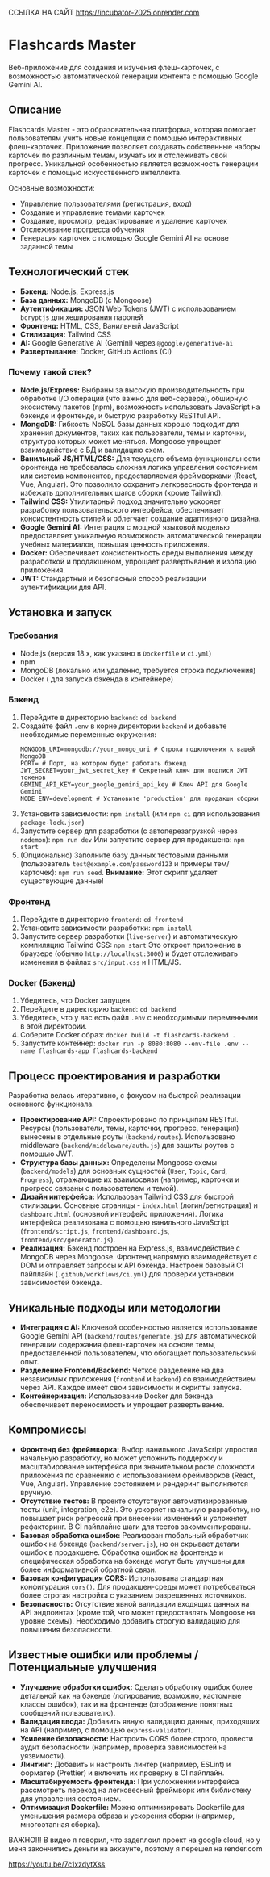 
ССЫЛКА НА САЙТ https://incubator-2025.onrender.com


# Flashcards Master

Веб-приложение для создания и изучения флеш-карточек, с возможностью автоматической генерации контента с помощью Google Gemini AI.

## Описание

Flashcards Master - это образовательная платформа, которая помогает пользователям учить новые концепции с помощью интерактивных флеш-карточек. Приложение позволяет создавать собственные наборы карточек по различным темам, изучать их и отслеживать свой прогресс. Уникальной особенностью является возможность генерации карточек с помощью искусственного интеллекта.

Основные возможности:
*   Управление пользователями (регистрация, вход)
*   Создание и управление темами карточек
*   Создание, просмотр, редактирование и удаление карточек
*   Отслеживание прогресса обучения 
*   Генерация карточек с помощью Google Gemini AI на основе заданной темы

## Технологический стек

*   **Бэкенд:** Node.js, Express.js
*   **База данных:** MongoDB (с Mongoose)
*   **Аутентификация:** JSON Web Tokens (JWT) с использованием `bcryptjs` для хеширования паролей
*   **Фронтенд:** HTML, CSS, Ванильный JavaScript
*   **Стилизация:** Tailwind CSS
*   **AI:** Google Generative AI (Gemini) через `@google/generative-ai`
*   **Развертывание:** Docker, GitHub Actions (CI)

### Почему такой стек?

*   **Node.js/Express:** Выбраны за высокую производительность при обработке I/O операций (что важно для веб-сервера), обширную экосистему пакетов (npm), возможность использовать JavaScript на бэкенде и фронтенде, и быструю разработку RESTful API.
*   **MongoDB:** Гибкость NoSQL базы данных хорошо подходит для хранения документов, таких как пользователи, темы и карточки, структура которых может меняться. Mongoose упрощает взаимодействие с БД и валидацию схем.
*   **Ванильный JS/HTML/CSS:** Для текущего объема функциональности фронтенда не требовалась сложная логика управления состоянием или система компонентов, предоставляемая фреймворками (React, Vue, Angular). Это позволило сохранить легковесность фронтенда и избежать дополнительных шагов сборки (кроме Tailwind).
*   **Tailwind CSS:** Утилитарный подход значительно ускоряет разработку пользовательского интерфейса, обеспечивает консистентность стилей и облегчает создание адаптивного дизайна.
*   **Google Gemini AI:** Интеграция с мощной языковой моделью предоставляет уникальную возможность автоматической генерации учебных материалов, повышая ценность приложения.
*   **Docker:** Обеспечивает консистентность среды выполнения между разработкой и продакшеном, упрощает развертывание и изоляцию приложения.
*   **JWT:** Стандартный и безопасный способ реализации аутентификации для API.

## Установка и запуск

### Требования

*   Node.js (версия 18.x, как указано в `Dockerfile` и `ci.yml`)
*   npm
*   MongoDB (локально или удаленно, требуется строка подключения)
*   Docker ( для запуска бэкенда в контейнере)

### Бэкенд

1.  Перейдите в директорию `backend`: `cd backend`
2.  Создайте файл `.env` в корне директории `backend` и добавьте необходимые переменные окружения:
    ```dotenv
    MONGODB_URI=mongodb://your_mongo_uri # Строка подключения к вашей MongoDB
    PORT= # Порт, на котором будет работать бэкенд
    JWT_SECRET=your_jwt_secret_key # Секретный ключ для подписи JWT токенов
    GEMINI_API_KEY=your_google_gemini_api_key # Ключ API для Google Gemini
    NODE_ENV=development # Установите 'production' для продакшн сборки
    ```
3.  Установите зависимости: `npm install` (или `npm ci` для использования `package-lock.json`)
4.  Запустите сервер для разработки (с автоперезагрузкой через `nodemon`): `npm run dev`
    Или запустите сервер для продакшена: `npm start`
5.  (Опционально) Заполните базу данных тестовыми данными (пользователь `test@example.com`/`password123` и примеры тем/карточек): `npm run seed`. **Внимание:** Этот скрипт удаляет существующие данные!

### Фронтенд

1.  Перейдите в директорию `frontend`: `cd frontend`
2.  Установите зависимости разработки: `npm install`
3.  Запустите сервер разработки (`live-server`) и автоматическую компиляцию Tailwind CSS: `npm start`
    Это откроет приложение в браузере (обычно `http://localhost:3000`) и будет отслеживать изменения в файлах `src/input.css` и HTML/JS.

### Docker (Бэкенд)

1.  Убедитесь, что Docker запущен.
2.  Перейдите в директорию `backend`: `cd backend`
3.  Убедитесь, что у вас есть файл `.env` с необходимыми переменными в этой директории.
4.  Соберите Docker образ: `docker build -t flashcards-backend .`
5.  Запустите контейнер: `docker run -p 8080:8080 --env-file .env --name flashcards-app flashcards-backend`

## Процесс проектирования и разработки

Разработка велась итеративно, с фокусом на быстрой реализации основного функционала.

*   **Проектирование API:** Спроектировано по принципам RESTful. Ресурсы (пользователи, темы, карточки, прогресс, генерация) вынесены в отдельные роуты (`backend/routes`). Использовано middleware (`backend/middleware/auth.js`) для защиты роутов с помощью JWT.
*   **Структура базы данных:** Определены Mongoose схемы (`backend/models`) для основных сущностей (`User`, `Topic`, `Card`, `Progress`), отражающие их взаимосвязи (например, карточки и прогресс связаны с пользователем и темой).
*   **Дизайн интерфейса:** Использован Tailwind CSS для быстрой стилизации. Основные страницы - `index.html` (логин/регистрация) и `dashboard.html` (основной интерфейс приложения). Логика интерфейса реализована с помощью ванильного JavaScript (`frontend/script.js`, `frontend/dashboard.js`, `frontend/src/generator.js`).
*   **Реализация:** Бэкенд построен на Express.js, взаимодействие с MongoDB через Mongoose. Фронтенд напрямую взаимодействует с DOM и отправляет запросы к API бэкенда. Настроен базовый CI пайплайн (`.github/workflows/ci.yml`) для проверки установки зависимостей бэкенда.

## Уникальные подходы или методологии

*   **Интеграция с AI:** Ключевой особенностью является использование Google Gemini API (`backend/routes/generate.js`) для автоматической генерации содержания флеш-карточек на основе темы, предоставленной пользователем, что обогащает пользовательский опыт.
*   **Разделение Frontend/Backend:** Четкое разделение на два независимых приложения (`frontend` и `backend`) со взаимодействием через API. Каждое имеет свои зависимости и скрипты запуска.
*   **Контейнеризация:** Использование Docker для бэкенда обеспечивает переносимость и упрощает развертывание.

## Компромиссы

*   **Фронтенд без фреймворка:** Выбор ванильного JavaScript упростил начальную разработку, но может усложнить поддержку и масштабирование интерфейса при значительном росте сложности приложения по сравнению с использованием фреймворков (React, Vue, Angular). Управление состоянием и рендеринг выполняются вручную.
*   **Отсутствие тестов:** В проекте отсутствуют автоматизированные тесты (unit, integration, e2e). Это ускоряет начальную разработку, но повышает риск регрессий при внесении изменений и усложняет рефакторинг. В CI пайплайне шаги для тестов закомментированы.
*   **Базовая обработка ошибок:** Реализован глобальный обработчик ошибок на бэкенде (`backend/server.js`), но он скрывает детали ошибок в продакшене. Обработка ошибок на фронтенде и специфическая обработка на бэкенде могут быть улучшены для более информативной обратной связи.
*   **Базовая конфигурация CORS:** Использована стандартная конфигурация `cors()`. Для продакшен-среды может потребоваться более строгая настройка с указанием разрешенных источников.
*   **Безопасность:** Отсутствие явной валидации входящих данных на API эндпоинтах (кроме той, что может предоставлять Mongoose на уровне схемы). Необходимо добавить строгую валидацию для повышения безопасности.

## Известные ошибки или проблемы / Потенциальные улучшения

*   **Улучшение обработки ошибок:** Сделать обработку ошибок более детальной как на бэкенде (логирование, возможно, кастомные классы ошибок), так и на фронтенде (отображение понятных сообщений пользователю).
*   **Валидация ввода:** Добавить явную валидацию данных, приходящих на API (например, с помощью `express-validator`).
*   **Усиление безопасности:** Настроить CORS более строго, провести аудит безопасности (например, проверка зависимостей на уязвимости).
*   **Линтинг:** Добавить и настроить линтер (например, ESLint) и форматер (Prettier) и включить их проверку в CI пайплайн.
*   **Масштабируемость фронтенда:** При усложнении интерфейса рассмотреть переход на легковесный фреймворк или библиотеку для управления состоянием.
*   **Оптимизация Dockerfile:** Можно оптимизировать Dockerfile для уменьшения размера образа и ускорения сборки (например, многоэтапная сборка).


ВАЖНО!!!
В видео я говорил, что задеплоил проект на google cloud, но у меня закончились деньги на аккаунте, поэтому я перешел на render.com

https://youtu.be/7c1xzdytXss

